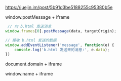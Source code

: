 https://juejin.im/post/5b91d3be5188255c95380b5e

window.postMessage + iframe
```javascript
 // 向 b.html 发送消息
window.frames[0].postMessage(data, targetOrigin);

// 接收 b.html 发送的数据
window.addEventListener('message', function(e) {
    console.log('b.html 发送来的消息:', e.data);
})
```

document.domain + iframe

window.name + iframe
